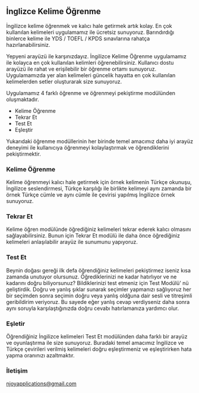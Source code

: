 ## İnglizce Kelime Öğrenme


İngilizce kelime öğrenmek ve kalıcı hale getirmek artık kolay. En çok kullanılan kelimeleri uygulamamız ile ücretsiz sunuyoruz. Barındırdığı binlerce kelime ile YDS / TOEFL / KPDS sınavlarına rahatça hazırlanabilirsiniz.

Yepyeni arayüzü ile karşınızdayız. İngilizce Kelime Öğrenme uygulamamız ile kolayca en çok kullanılan kelimleri öğrenebilirsiniz. Kullanıcı dostu arayüzü ile rahat ve erişilebilir bir öğrenme ortamı sunuyoruz. Uygulamamızda yer alan kelimeleri güncelik hayatta en çok kullanılan kelimelerden setler oluşturarak size sunuyoruz. 

Uygulamamız 4 farklı öğrenme ve öğrenmeyi pekiştirme modülünden oluşmaktadır.

 - Kelime Öğrenme
 - Tekrar Et
 - Test Et
 - Eşleştir
 
 Yukarıdaki öğrenme modüllerinin her birinde temel amacımız daha iyi arayüz deneyimi ile kullanıcıya öğrenmeyi kolaylaştırmak ve öğrendiklerini pekiştirmektir. 

### Kelime Öğrenme
Kelime öğrenmeyi kalıcı hale getirmek için örnek kelimenin Türkçe okunuşu, İngilizce seslendirmesi, Türkçe karşılığı ile birlikte kelimeyi aynı zamanda bir örnek Türkçe cümle ve aynı cümle ile çevirisi yapılmış İngilizce örnek sunuyoruz.

### Tekrar Et
Kelime öğren modülünde öğrediğiniz kelimeleri tekrar ederek kalıcı olmasını sağlayabilirsiniz. Bunun için Tekrar Et modülü ile daha önce öğrediğiniz kelimeleri anlaşılabilir arayüz ile sunumunu yapıyoruz.


### Test Et
Beynin doğası gereği ilk defa öğrendiğiniz kelimeleri pekiştirmez iseniz kısa zamanda unutuyor olursunuz. Öğrediklerinizi ne kadar hatırlıyor ve ne kadarını doğru biliyorsunuz? Bildiklerinizi test etmeniz için Test Modülü' nü geliştirdik. Doğru ve yanlış şıklar sunarak seçimler yapmanızı sağlıyoruz her bir seçimden sonra seçimin doğru veya yanlış oldğuna dair sesli ve titreşimli geribildirim veriyoruz. Bu sayede eğer yanlış cevap verdiyseniz daha sonra aynı soruyla karşılaştığınızda doğru cevabı hatırlamanıza yardımcı olur.

### Eşletir
Öğrendiğiniz İngilizce kelimeleri Test Et modülünden daha farklı bir arayüz ve oyunlaştırma ile size sunuyoruz. Buradaki temel amacımız İngilizce ve Türkçe çevirileri verilmiş kelimeleri doğru eşleştirmeniz ve eşleştirirken hata yapma oranınızı azaltmaktır.

### İletişim

njoyapplications@gmail.com
